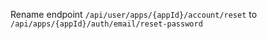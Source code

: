 Rename endpoint `/api/user/apps/{appId}/account/reset` to
`/api/apps/{appId}/auth/email/reset-password`
